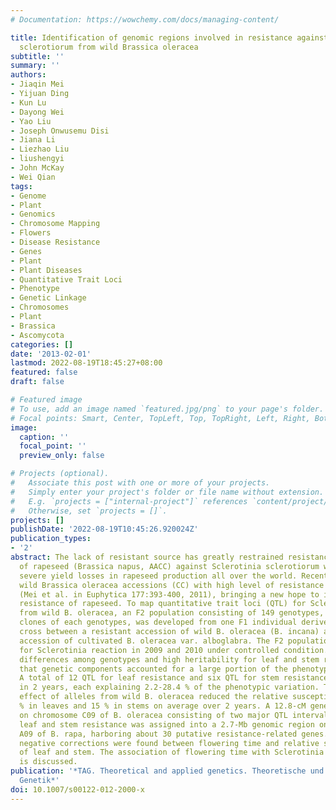 ```yaml
---
# Documentation: https://wowchemy.com/docs/managing-content/

title: Identification of genomic regions involved in resistance against Sclerotinia
  sclerotiorum from wild Brassica oleracea
subtitle: ''
summary: ''
authors:
- Jiaqin Mei
- Yijuan Ding
- Kun Lu
- Dayong Wei
- Yao Liu
- Joseph Onwusemu Disi
- Jiana Li
- Liezhao Liu
- liushengyi
- John McKay
- Wei Qian
tags:
- Genome
- Plant
- Genomics
- Chromosome Mapping
- Flowers
- Disease Resistance
- Genes
- Plant
- Plant Diseases
- Quantitative Trait Loci
- Phenotype
- Genetic Linkage
- Chromosomes
- Plant
- Brassica
- Ascomycota
categories: []
date: '2013-02-01'
lastmod: 2022-08-19T18:45:27+08:00
featured: false
draft: false

# Featured image
# To use, add an image named `featured.jpg/png` to your page's folder.
# Focal points: Smart, Center, TopLeft, Top, TopRight, Left, Right, BottomLeft, Bottom, BottomRight.
image:
  caption: ''
  focal_point: ''
  preview_only: false

# Projects (optional).
#   Associate this post with one or more of your projects.
#   Simply enter your project's folder or file name without extension.
#   E.g. `projects = ["internal-project"]` references `content/project/deep-learning/index.md`.
#   Otherwise, set `projects = []`.
projects: []
publishDate: '2022-08-19T10:45:26.920024Z'
publication_types:
- '2'
abstract: The lack of resistant source has greatly restrained resistance breeding
  of rapeseed (Brassica napus, AACC) against Sclerotinia sclerotiorum which causes
  severe yield losses in rapeseed production all over the world. Recently, several
  wild Brassica oleracea accessions (CC) with high level of resistance have been identified
  (Mei et al. in Euphytica 177:393-400, 2011), bringing a new hope to improve Sclerotinia
  resistance of rapeseed. To map quantitative trait loci (QTL) for Sclerotinia resistance
  from wild B. oleracea, an F2 population consisting of 149 genotypes, with several
  clones of each genotypes, was developed from one F1 individual derived from the
  cross between a resistant accession of wild B. oleracea (B. incana) and a susceptible
  accession of cultivated B. oleracea var. alboglabra. The F2 population was evaluated
  for Sclerotinia reaction in 2009 and 2010 under controlled condition. Significant
  differences among genotypes and high heritability for leaf and stem reaction indicated
  that genetic components accounted for a large portion of the phenotypic variance.
  A total of 12 QTL for leaf resistance and six QTL for stem resistance were identified
  in 2 years, each explaining 2.2-28.4 % of the phenotypic variation. The combined
  effect of alleles from wild B. oleracea reduced the relative susceptibility by 22.5
  % in leaves and 15 % in stems on average over 2 years. A 12.8-cM genetic region
  on chromosome C09 of B. oleracea consisting of two major QTL intervals for both
  leaf and stem resistance was assigned into a 2.7-Mb genomic region on chromosome
  A09 of B. rapa, harboring about 30 putative resistance-related genes. Significant
  negative corrections were found between flowering time and relative susceptibility
  of leaf and stem. The association of flowering time with Sclerotinia resistance
  is discussed.
publication: '*TAG. Theoretical and applied genetics. Theoretische und angewandte
  Genetik*'
doi: 10.1007/s00122-012-2000-x
---
```

